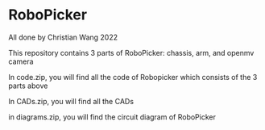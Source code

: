 # RoboPicker
All done by Christian Wang 2022

This repository contains 3 parts of RoboPicker: chassis, arm, and openmv camera

In code.zip, you will find all the code of Robopicker which consists of the 3 parts above

In CADs.zip, you will find all the CADs

in diagrams.zip, you will find the circuit diagram of RoboPicker
